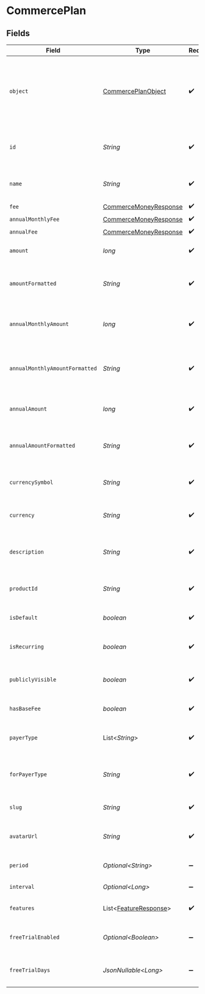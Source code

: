 # CommercePlan


## Fields

| Field                                                                                 | Type                                                                                  | Required                                                                              | Description                                                                           |
| ------------------------------------------------------------------------------------- | ------------------------------------------------------------------------------------- | ------------------------------------------------------------------------------------- | ------------------------------------------------------------------------------------- |
| `object`                                                                              | [CommercePlanObject](../../models/components/CommercePlanObject.md)                   | :heavy_check_mark:                                                                    | String representing the object's type. Objects of the same type share the same value. |
| `id`                                                                                  | *String*                                                                              | :heavy_check_mark:                                                                    | Unique identifier for the commerce plan.                                              |
| `name`                                                                                | *String*                                                                              | :heavy_check_mark:                                                                    | The name of the commerce plan.                                                        |
| `fee`                                                                                 | [CommerceMoneyResponse](../../models/components/CommerceMoneyResponse.md)             | :heavy_check_mark:                                                                    | N/A                                                                                   |
| `annualMonthlyFee`                                                                    | [CommerceMoneyResponse](../../models/components/CommerceMoneyResponse.md)             | :heavy_check_mark:                                                                    | N/A                                                                                   |
| `annualFee`                                                                           | [CommerceMoneyResponse](../../models/components/CommerceMoneyResponse.md)             | :heavy_check_mark:                                                                    | N/A                                                                                   |
| `amount`                                                                              | *long*                                                                                | :heavy_check_mark:                                                                    | The amount in cents for the plan.                                                     |
| `amountFormatted`                                                                     | *String*                                                                              | :heavy_check_mark:                                                                    | The formatted amount as a string (e.g., "$49.99").                                    |
| `annualMonthlyAmount`                                                                 | *long*                                                                                | :heavy_check_mark:                                                                    | The monthly amount in cents when billed annually.                                     |
| `annualMonthlyAmountFormatted`                                                        | *String*                                                                              | :heavy_check_mark:                                                                    | The formatted annual monthly amount as a string.                                      |
| `annualAmount`                                                                        | *long*                                                                                | :heavy_check_mark:                                                                    | The total annual amount in cents.                                                     |
| `annualAmountFormatted`                                                               | *String*                                                                              | :heavy_check_mark:                                                                    | The formatted annual amount as a string.                                              |
| `currencySymbol`                                                                      | *String*                                                                              | :heavy_check_mark:                                                                    | The currency symbol (e.g., "$").                                                      |
| `currency`                                                                            | *String*                                                                              | :heavy_check_mark:                                                                    | The currency code (e.g., "USD").                                                      |
| `description`                                                                         | *String*                                                                              | :heavy_check_mark:                                                                    | The description of the commerce plan.                                                 |
| `productId`                                                                           | *String*                                                                              | :heavy_check_mark:                                                                    | The ID of the product this plan belongs to.                                           |
| `isDefault`                                                                           | *boolean*                                                                             | :heavy_check_mark:                                                                    | Whether this is the default plan.                                                     |
| `isRecurring`                                                                         | *boolean*                                                                             | :heavy_check_mark:                                                                    | Whether this is a recurring plan.                                                     |
| `publiclyVisible`                                                                     | *boolean*                                                                             | :heavy_check_mark:                                                                    | Whether this plan is publicly visible.                                                |
| `hasBaseFee`                                                                          | *boolean*                                                                             | :heavy_check_mark:                                                                    | Whether this plan has a base fee.                                                     |
| `payerType`                                                                           | List\<*String*>                                                                       | :heavy_check_mark:                                                                    | The types of payers that can use this plan.                                           |
| `forPayerType`                                                                        | *String*                                                                              | :heavy_check_mark:                                                                    | The payer type this plan is designed for.                                             |
| `slug`                                                                                | *String*                                                                              | :heavy_check_mark:                                                                    | The URL-friendly slug for the plan.                                                   |
| `avatarUrl`                                                                           | *String*                                                                              | :heavy_check_mark:                                                                    | The URL of the plan's avatar image.                                                   |
| `period`                                                                              | *Optional\<String>*                                                                   | :heavy_minus_sign:                                                                    | The billing period for the plan.                                                      |
| `interval`                                                                            | *Optional\<Long>*                                                                     | :heavy_minus_sign:                                                                    | The billing interval.                                                                 |
| `features`                                                                            | List\<[FeatureResponse](../../models/components/FeatureResponse.md)>                  | :heavy_check_mark:                                                                    | The features included in this plan.                                                   |
| `freeTrialEnabled`                                                                    | *Optional\<Boolean>*                                                                  | :heavy_minus_sign:                                                                    | Whether free trial is enabled for this plan.                                          |
| `freeTrialDays`                                                                       | *JsonNullable\<Long>*                                                                 | :heavy_minus_sign:                                                                    | Number of free trial days for this plan.                                              |